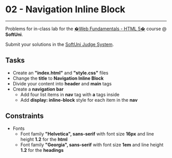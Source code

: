 # 02 - Navigation Inline Block
------
Problems for in-class lab for the [�Web Fundamentals - HTML 5�](https://softuni.bg/trainings/2265/web-fundamentals-html5-january-2019/) course @ **SoftUni**.

Submit your solutions in the [SoftUni Judge System](https://judge.softuni.bg/Contests/1235/CSS-Box-Model).

## Tasks
 * Create an **"index.html"** and **"style.css"** files
 * Change the **title** to **Navigation Inline Block**
 * Divide your content into **header** and **main** tags
 * Create a **navigation bar**
	* Add four list items in **nav** tag with **a** tags inside
	* Add **display: inline-block** style for each item in the **nav** 
	
## Constraints
 * Fonts
	* Font family **"Helvetica", sans-serif** with font size **16px** and line height **1.2** for the **html**
	* Font family **"Georgia", sans-serif** with font size **1em** and line height **1.2** for the **headings**






